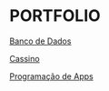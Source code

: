 # PORTFOLIO
<a href="https://github.com/ianflpx/PORTFOLIO/tree/main/BANCO%20DE%20DADOS">Banco de Dados</a>

<a href="https://github.com/ianflpx/PORTFOLIO/tree/main/CASSINO">Cassino</a>

<a href="https://github.com/ianflpx/PORTFOLIO/tree/main/PROGRAMACAO%20DE%20APPS">Programação de Apps</a>
